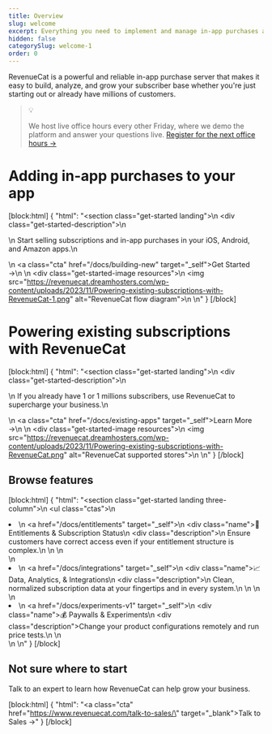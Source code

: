 ```yaml
---
title: Overview
slug: welcome
excerpt: Everything you need to implement and manage in-app purchases and subscriptions
hidden: false
categorySlug: welcome-1
order: 0
---
```


RevenueCat is a powerful and reliable in-app purchase server that makes it easy to build, analyze, and grow your subscriber base whether you're just starting out or already have millions of customers.

> 💡
> 
> We host live office hours every other Friday, where we demo the platform and answer your questions live. [Register for the next office hours →]([https://www.revenuecat.com/talk-to-sales/](https://app.livestorm.co/revenuecat/live-revenuecat-demo?type=detailed))

# Adding in-app purchases to your app

[block:html]
{
  "html": "<section class=\"get-started landing\">\n <div class=\"get-started-description\">\n <p>\n Start selling subscriptions and in-app purchases in your iOS, Android, and Amazon apps.\n </p>\n <a class=\"cta\" href=\"/docs/building-new\" target=\"_self\">Get Started →</a>\n </div>\n <div class=\"get-started-image resources\">\n <img src=\"https://revenuecat.dreamhosters.com/wp-content/uploads/2023/11/Powering-existing-subscriptions-with-RevenueCat-1.png" alt=\"RevenueCat flow diagram">\n </div>\n</section>"
}
[/block]



# Powering existing subscriptions with RevenueCat

[block:html]
{
  "html": "<section class=\"get-started landing\">\n <div class=\"get-started-description\">\n <p>\n If you already have 1 or 1 millions subscribers, use RevenueCat to supercharge your business.\n </p>\n <a class=\"cta\" href=\"/docs/existing-apps\" target=\"_self\">Learn More →</a>\n </div>\n <div class=\"get-started-image resources\">\n <img src=\"https://revenuecat.dreamhosters.com/wp-content/uploads/2023/11/Powering-existing-subscriptions-with-RevenueCat.png" alt=\"RevenueCat supported stores">\n </div>\n</section>"
}
[/block]



## Browse features

[block:html]
{
  "html": "<section class=\"get-started landing three-column\">\n <ul class=\"ctas\">\n <li>\n <a href=\"/docs/entitlements\" target=\"_self\">\n <div class=\"name\">🔑 Entitlements & Subscription Status</div>\n <div class=\"description\">\n Ensure customers have correct access even if your entitlement structure is complex.\n </div>\n </a>\n </li>\n <li>\n <a href=\"/docs/integrations\" target=\"_self\">\n <div class=\"name\">📈 Data, Analytics, & Integrations</div>\n <div class=\"description\">\n Clean, normalized subscription data at your fingertips and in every system.\n </div>\n </a>\n </li>\n <li>\n <a href=\"/docs/experiments-v1\" target=\"_self\">\n <div class=\"name\">💰 Paywalls & Experiments</div>\n <div class=\"description\">Change your product configurations remotely and run price tests.</div>\n </a>\n </li>\n </ul>\n</section>"
}
[/block]



## Not sure where to start

 Talk to an expert to learn how RevenueCat can help grow your business.

[block:html]
{
  "html": "<a class=\"cta\" href=\"https://www.revenuecat.com/talk-to-sales/\" target=\"_blank\">Talk to Sales →</a>"
}
[/block]
